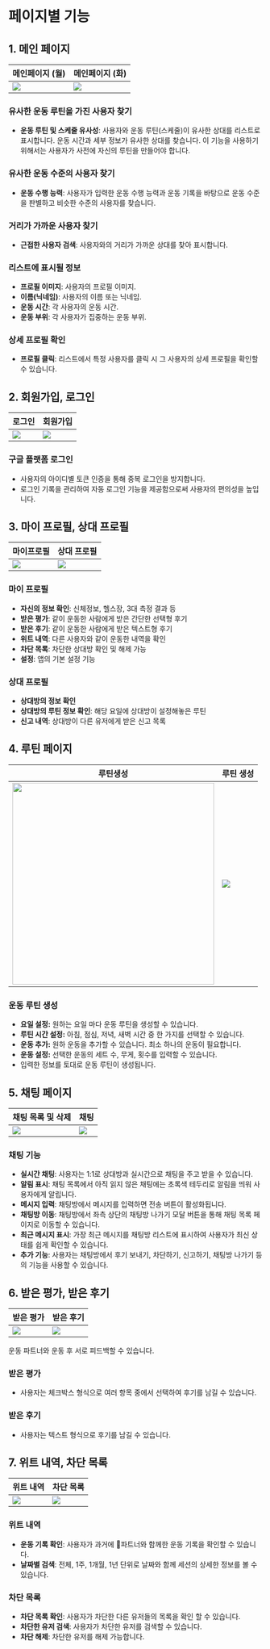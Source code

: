 # 페이지별 기능 

## 1. 메인 페이지
|                메인페이지 (월)            |                   메인페이지 (화)         |
|----------------------------------------|----------------------------------------|
| <img src="./홈/홈 - 월.png" >            |    <img src="./홈/홈 - 월 – 2.png" >    |


### 유사한 운동 루틴을 가진 사용자 찾기
- **운동 루틴 및 스케줄 유사성**: 사용자와 운동 루틴(스케줄)이 유사한 상대를 리스트로 표시합니다. 운동 시간과 세부 정보가 유사한 상대를 찾습니다. 이 기능을 사용하기 위해서는 사용자가 사전에 자신의 루틴을 만들어야 합니다.

### 유사한 운동 수준의 사용자 찾기
- **운동 수행 능력**: 사용자가 입력한 운동 수행 능력과 운동 기록을 바탕으로 운동 수준을 판별하고 비슷한 수준의 사용자를 찾습니다.

### 거리가 가까운 사용자 찾기
- **근접한 사용자 검색**: 사용자와의 거리가 가까운 상대를 찾아 표시합니다.

### 리스트에 표시될 정보
- **프로필 이미지**: 사용자의 프로필 이미지.
- **이름(닉네임)**: 사용자의 이름 또는 닉네임.
- **운동 시간**: 각 사용자의 운동 시간.
- **운동 부위**: 각 사용자가 집중하는 운동 부위.

### 상세 프로필 확인
- **프로필 클릭**: 리스트에서 특정 사용자를 클릭 시 그 사용자의 상세 프로필을 확인할 수 있습니다.


## 2. 회원가입,  로그인
|                로그인                  |                   회원가입               |
|----------------------------------------|----------------------------------------|
| <img src="./구글로그인.png" >   | <img src="./회원가입/회원가입 - 헬스장 - 나열  선택.png" >    |

### 구글 플랫폼 로그인
  -  사용자의 아이디별 토큰 인증을 통해 중복 로그인을 방지합니다.
  -  로그인 기록을 관리하여 자동 로그인 기능을 제공함으로써 사용자의 편의성을 높입니다.

## 3. 마이 프로필, 상대 프로필
|                마이프로필                  |                상대 프로필               |
|-----------------------------------------|----------------------------------------|
| <img src="./내정보/내정보.png" >           | <img src=".\상세 프로필/상세프로필 - 유저.png" > |

### 마이 프로필
  - **자신의 정보 확인**: 신체정보, 헬스장, 3대 측정 결과 등
  - **받은 평가**: 같이 운동한 사람에게 받은 간단한 선택형 후기 
  - **받은 후기**: 같이 운동한 사람에게 받은 텍스트형 후기 
  - **위트 내역**: 다른 사용자와 같이 운동한 내역을 확인
  - **차단 목록**: 차단한 상대방 확인 및 해제 가능
  - **설정**: 앱의 기본 설정 기능
    
### 상대 프로필
  - **상대방의 정보 확인**
  - **상대방의 루틴 정보 확인**: 해당 요일에 상대방이 설정해놓은 루틴 
  - **신고 내역**: 상대방이 다른 유저에게 받은 신고 목록

## 4. 루틴 페이지
|                 루틴생성                   |                루틴 생성               |
|-----------------------------------------|----------------------------------------|
| <img src="./운동 - 루틴 추가.png" width="400">  | <img src="./회원가입/회원가입 - 3대측정 – 1.png" > |


### 운동 루틴 생성
- **요일 설정:** 원하는 요일 마다 운동 루틴을 생성할 수 있습니다.
- **루틴 시간 설정:** 아침, 점심, 저녁, 새벽 시간 중 한 가지를 선택할 수 있습니다. 
- **운동 추가:** 원하 운동을 추가할 수 있습니다. 최소 하나의 운동이 필요합니다.
- **운동 설정:** 선택한 운동의 세트 수, 무게, 횟수를 입력할 수 있습니다. 
- 입력한 정보를 토대로 운동 루틴이 생성됩니다.


## 5. 채팅 페이지

|     채팅 목록 및 삭제      |             채팅        |
|-------------------------|-------------------------|
| <img src=".\채팅\채팅 - 삭제.png" > | <img src=".\채팅\채팅 - 유저테이블 – 3.png" > |

### 채팅 기능
- **실시간 채팅**: 사용자는 1:1로 상대방과 실시간으로 채팅을 주고 받을 수 있습니다.
- **알림 표시**: 채팅 목록에서 아직 읽지 않은 채팅에는 초록색 테두리로 알림을 띄워 사용자에게 알립니다.
- **메시지 입력**: 채팅방에서 메시지를 입력하면 전송 버튼이 활성화됩니다.
- **채팅방 이동**: 채팅방에서 좌측 상단의 채팅방 나가기 모달 버튼을 통해 채팅 목록 페이지로 이동할 수 있습니다.
- **최근 메시지 표시**: 가장 최근 메시지를 채팅방 리스트에 표시하여 사용자가 최신 상태를 쉽게 확인할 수 있습니다.
- **추가 기능**: 사용자는 채팅방에서 후기 보내기, 차단하기, 신고하기, 채팅방 나가기 등의 기능을 사용할 수 있습니다.


## 6. 받은 평가, 받은 후기


|                받은 평가                  |                   받은 후기                |
|----------------------------------------|----------------------------------------|
| <img src="./내정보/내정보 - 받은평가.png" >   | <img src="./내정보/내정보 - 받은후기.png" >   |

운동 파트너와 운동 후 서로 피드백할 수 있습니다.

### 받은 평가
- 사용자는 체크박스 형식으로 여러 항목 중에서 선택하여 후기를 남길 수 있습니다.
### 받은 후기
- 사용자는 텍스트 형식으로 후기를 남길 수 있습니다. 

## 7. 위트 내역, 차단 목록

|                위트 내역                  |                   차단 목록               |
|----------------------------------------|----------------------------------------|
| <img src="./내정보/내정보 - 위트내역 – 1.png" >   | <img src="./내정보/내정보 - 차단목록.png" >   |

### 위트 내역
- **운동 기록 확인**: 사용자가 과거에 파트너와 함께한 운동 기록을 확인할 수 있습니다.
- **날짜별 검색**: 전체, 1주, 1개월, 1년 단위로 날짜와 함께 세션의 상세한 정보를 볼 수 있습니다.

### 차단 목록
- **차단 목록 확인**: 사용자가 차단한 다른 유저들의 목록을 확인 할 수 있습니다.
- **차단한 유저 검색**: 사용자가 차단한 유저를 검색할 수 있습니다. 
- **차단 해제**: 차단한 유저를 해제 가능합니다. 









